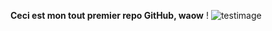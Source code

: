 **Ceci est mon tout premier repo GitHub, waow** !
![testimage](https://www.google.fr/search?q=github&rlz=1C1CHBF_frFR792FR792&source=lnms&tbm=isch&sa=X&ved=0ahUKEwjlq5SU97XeAhUQHxoKHRoGDSUQ_AUIDygC&biw=1536&bih=723#imgrc=lQFQRNxd_O3k9M.png)